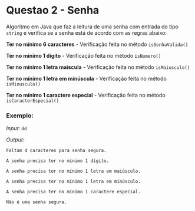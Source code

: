 # Questao 2 - Senha 

Algoritmo em Java que faz a leitura de uma senha com entrada do tipo `string` e verifica se a senha está de acordo com as regras abaixo:


**Ter no mínimo 6 caracteres** - Verificação feita no método `isSenhaValida()`
 
**Ter no mínimo 1 dígito** - Verificação feita no método `isNumero()`

**Ter no mínimo 1 letra  maíscula** - Verificação feita no método `isMaiusculo()`

**Ter no mínimo 1 letra em minúscula** - Verificação feita no método `isMinusculo()`

**Ter no mínimo 1 caractere especial** - Verificação feita no método `isCaracterEspecial()`

              

### Exemplo: 

_Input:_  `dd`

_Output:_
```
Faltam 4 caracteres para senha segura.

A senha precisa ter no mínimo 1 dígito.

A senha precisa ter no mínimo 1 letra em maiúsculo.

A senha precisa ter no mínimo 1 letra em minúsculo.

A senha precisa ter no mínimo 1 caractere especial.

Não é uma senha segura.

```
